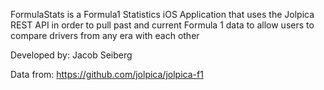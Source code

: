FormulaStats is a Formula1 Statistics iOS Application that uses the Jolpica REST API in order to pull past and current Formula 1 data to allow users to compare drivers from any era with each other

Developed by: Jacob Seiberg

Data from: https://github.com/jolpica/jolpica-f1
